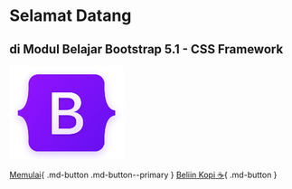 # Selamat Datang

## di Modul Belajar Bootstrap 5.1 - CSS Framework

<img src="images/bootstrap-logo.png" width="40%">

[Memulai](01.md){ .md-button .md-button--primary }
[Beliin Kopi ☕](https://saweria.co/masipnu){ .md-button }
